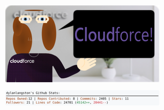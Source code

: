 <!-- 
Version 2.0.105
Built Fri Sep 06 2024 05:05:47 GMT+0000 (Coordinated Universal Time)
-->

<h1 align="center">
  <a href="https://github.com/dylanlangston/dylanlangston/tree/master/src" title="Click to View Source">
    <picture width="100%" alt="Dylan">
      <source media="(prefers-color-scheme: dark)" srcset="dylan-dark.svg?version=2.0.105">
      <img src="dylan-light.svg?version=2.0.105" alt="Dylan">
    </picture>
  </a>
</h1>

<div align="center">
  <picture width="100%" alt="Profile Info and Stats">
    <source media="(prefers-color-scheme: dark)" srcset="stats-dark.svg?version=2.0.105">
    <img src="stats-light.svg?version=2.0.105" alt="Profile Info and Stats">
  </picture>
</div>
